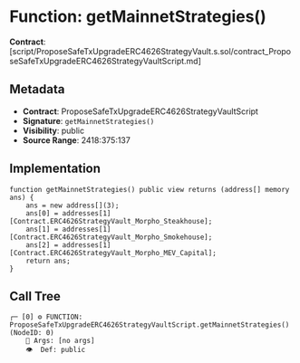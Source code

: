 # Function: getMainnetStrategies()

**Contract**: [script/ProposeSafeTxUpgradeERC4626StrategyVault.s.sol/contract_ProposeSafeTxUpgradeERC4626StrategyVaultScript.md]

## Metadata

- **Contract**: ProposeSafeTxUpgradeERC4626StrategyVaultScript
- **Signature**: `getMainnetStrategies()`
- **Visibility**: public
- **Source Range**: 2418:375:137

## Implementation

```solidity
function getMainnetStrategies() public view returns (address[] memory ans) {
    ans = new address[](3);
    ans[0] = addresses[1][Contract.ERC4626StrategyVault_Morpho_Steakhouse];
    ans[1] = addresses[1][Contract.ERC4626StrategyVault_Morpho_Smokehouse];
    ans[2] = addresses[1][Contract.ERC4626StrategyVault_Morpho_MEV_Capital];
    return ans;
}
```

## Call Tree

```
┌─ [0] ⚙️ FUNCTION: ProposeSafeTxUpgradeERC4626StrategyVaultScript.getMainnetStrategies() (NodeID: 0)
    💬 Args: [no args]
    👁️  Def: public
```
